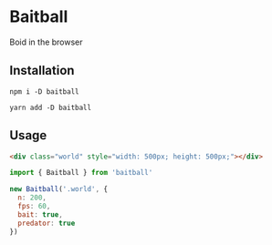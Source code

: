 # Baitball

Boid in the browser

## Installation

```
npm i -D baitball
```

```
yarn add -D baitball
```

## Usage

```html
<div class="world" style="width: 500px; height: 500px;"></div>
```

```js
import { Baitball } from 'baitball'

new Baitball('.world', {
  n: 200,
  fps: 60,
  bait: true,
  predator: true
})
```
